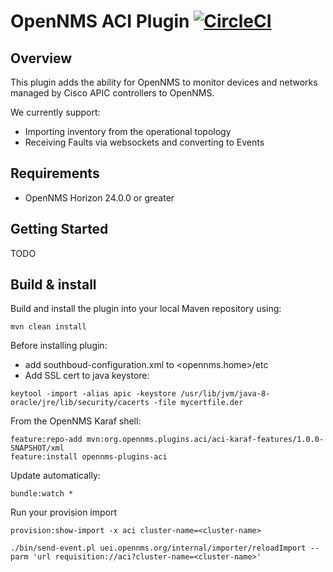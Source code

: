 # OpenNMS ACI Plugin [![CircleCI](https://circleci.com/gh/OpenNMS/opennms-aci-plugin.svg?style=svg)](https://circleci.com/gh/OpenNMS/opennms-aci-plugin)

## Overview

This plugin adds the ability for OpenNMS to monitor devices and networks managed by Cisco APIC controllers to OpenNMS.

We currently support:
 * Importing inventory from the operational topology
 * Receiving Faults via websockets and converting to Events

## Requirements

* OpenNMS Horizon 24.0.0 or greater


## Getting Started

TODO

## Build & install

Build and install the plugin into your local Maven repository using:
```
mvn clean install
```
Before installing plugin:
- add southboud-configuration.xml to <opennms.home>/etc
- Add SSL cert to java keystore:
```
keytool -import -alias apic -keystore /usr/lib/jvm/java-8-oracle/jre/lib/security/cacerts -file mycertfile.der
```

From the OpenNMS Karaf shell:
```
feature:repo-add mvn:org.opennms.plugins.aci/aci-karaf-features/1.0.0-SNAPSHOT/xml
feature:install opennms-plugins-aci
```

Update automatically:
```
bundle:watch *
```
Run your provision import
```
provision:show-import -x aci cluster-name=<cluster-name>

./bin/send-event.pl uei.opennms.org/internal/importer/reloadImport --parm 'url requisition://aci?cluster-name=<cluster-name>'
```

